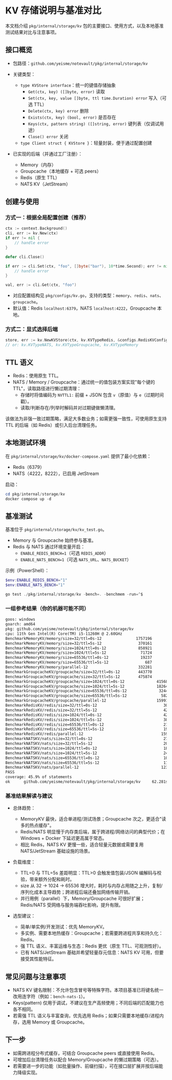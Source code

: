 # KV 存储说明与基准对比

本文档介绍 `pkg/internal/storage/kv` 包的主要接口、使用方式，以及本地基准测试结果对比与注意事项。

## 接口概览

- 包路径：`github.com/yeisme/notevault/pkg/internal/storage/kv`
- 关键类型：

  - `type KVStore interface`：统一的键值存储抽象
    - `Get(ctx, key) ([]byte, error)` 读取
    - `Set(ctx, key, value []byte, ttl time.Duration) error` 写入（可选 TTL）
    - `Delete(ctx, key) error` 删除
    - `Exists(ctx, key) (bool, error)` 是否存在
    - `Keys(ctx, pattern string) ([]string, error)` 键列表（仅调试用途）
    - `Close() error` 关闭
  - `type Client struct { KVStore }`：轻量封装，便于通过配置创建

- 已实现的后端（并通过工厂注册）：
  - Memory（内存）
  - Groupcache（本地缓存 + 可选 peers）
  - Redis（原生 TTL）
  - NATS KV（JetStream）

## 创建与使用

### 方式一：根据全局配置创建（推荐）

```go
ctx := context.Background()
cli, err := kv.New(ctx)
if err != nil {
    // handle error
}

defer cli.Close()

if err := cli.Set(ctx, "foo", []byte("bar"), 10*time.Second); err != nil {
    // handle error
}

val, err := cli.Get(ctx, "foo")
```

- 对应配置结构见 `pkg/configs/kv.go`，支持的类型：`memory`、`redis`、`nats`、`groupcache`。
- 默认值：Redis `localhost:6379`，NATS `localhost:4222`，Groupcache 本地。

### 方式二：显式选择后端

```go
store, err := kv.NewKVStore(ctx, kv.KVTypeRedis, &configs.RedisKVConfig{Addr: "127.0.0.1:6379"})
// or: kv.KVTypeNATS, kv.KVTypeGroupcache, kv.KVTypeMemory
```

## TTL 语义

- Redis：使用原生 TTL。
- NATS / Memory / Groupcache：通过统一的值包装方案实现"每个键的 TTL"，读取路径进行懒过期清理：
  - 存储时将值编码为 `NVTTL1:` 前缀 + JSON 包含 `v`（原值）与 `e`（过期时间戳）。
  - 读取/判断存在/列举时解码并对过期键做懒清理。

该做法为非强一致过期策略，满足大多数业务；如需更强一致性，可使用原生支持 TTL 的后端（如 Redis）或引入后台清理任务。

## 本地测试环境

在 `pkg/internal/storage/kv/docker-compose.yaml` 提供了最小化依赖：

- Redis（6379）
- NATS（4222，8222），已启用 JetStream

启动：

```powershell
cd pkg/internal/storage/kv
docker compose up -d
```

## 基准测试

基准位于 `pkg/internal/storage/kv/kv_test.go`。

- Memory 与 Groupcache 始终参与基准。
- Redis 与 NATS 通过环境变量开启：
  - `ENABLE_REDIS_BENCH=1`（可选 `REDIS_ADDR`）
  - `ENABLE_NATS_BENCH=1`（可选 `NATS_URL`、`NATS_BUCKET`）

示例（PowerShell）：

```powershell
$env:ENABLE_REDIS_BENCH="1"
$env:ENABLE_NATS_BENCH="1"

go test ./pkg/internal/storage/kv -bench=. -benchmem -run=^$
```

### 一组参考结果（你的机器可能不同）

```txt
goos: windows
goarch: amd64
pkg: github.com/yeisme/notevault/pkg/internal/storage/kv
cpu: 11th Gen Intel(R) Core(TM) i5-11260H @ 2.60GHz
BenchmarkMemoryKV/memory/size=32/ttl=0s-12               1757196               681.5 ns/op           200 B/op          8 allocs/op
BenchmarkMemoryKV/memory/size=32/ttl=5s-12                370161              3196 ns/op             745 B/op         18 allocs/op
BenchmarkMemoryKV/memory/size=1024/ttl=0s-12              858921              1935 ns/op            2185 B/op          8 allocs/op
BenchmarkMemoryKV/memory/size=1024/ttl=5s-12               71724             19408 ns/op            6842 B/op         18 allocs/op
BenchmarkMemoryKV/memory/size=65536/ttl=0s-12              19237             73263 ns/op          131313 B/op          8 allocs/op
BenchmarkMemoryKV/memory/size=65536/ttl=5s-12                687           1598501 ns/op          420304 B/op         18 allocs/op
BenchmarkMemoryKV/memory/parallel-12                      332281              3834 ns/op            2196 B/op          8 allocs/op
BenchmarkGroupcacheKV/groupcache/size=32/ttl=0s-12        443770              2477 ns/op             362 B/op         11 allocs/op
BenchmarkGroupcacheKV/groupcache/size=32/ttl=5s-12        475874              4548 ns/op             554 B/op         13 allocs/op
BenchmarkGroupcacheKV/groupcache/size=1024/ttl=0s-12              415680              3233 ns/op            1208 B/op          7 allocs/op
BenchmarkGroupcacheKV/groupcache/size=1024/ttl=5s-12              182647              9305 ns/op            4448 B/op         11 allocs/op
BenchmarkGroupcacheKV/groupcache/size=65536/ttl=0s-12              32446             36460 ns/op           65720 B/op          7 allocs/op
BenchmarkGroupcacheKV/groupcache/size=65536/ttl=5s-12               5822            275092 ns/op          270846 B/op         11 allocs/op
BenchmarkGroupcacheKV/groupcache/parallel-12                      159918              7569 ns/op            4550 B/op         17 allocs/op
BenchmarkRedisKV/redis/size=32/ttl=0s-12                             307           3332640 ns/op             659 B/op         15 allocs/op
BenchmarkRedisKV/redis/size=32/ttl=5s-12                             427           3672490 ns/op             659 B/op         15 allocs/op
BenchmarkRedisKV/redis/size=1024/ttl=0s-12                           422           3325097 ns/op            2756 B/op         15 allocs/op
BenchmarkRedisKV/redis/size=1024/ttl=5s-12                           381           3197984 ns/op            2755 B/op         15 allocs/op
BenchmarkRedisKV/redis/size=65536/ttl=0s-12                          216           4760631 ns/op          139841 B/op         15 allocs/op
BenchmarkRedisKV/redis/size=65536/ttl=5s-12                          196           7542791 ns/op          139844 B/op         15 allocs/op
BenchmarkRedisKV/redis/parallel-12                                  1591            753017 ns/op            2769 B/op         16 allocs/op
BenchmarkNATSKV/nats/size=32/ttl=0s-12                               274           5137145 ns/op            4396 B/op         76 allocs/op
BenchmarkNATSKV/nats/size=32/ttl=5s-12                               200           5941724 ns/op            4992 B/op         86 allocs/op
BenchmarkNATSKV/nats/size=1024/ttl=0s-12                             181           6374707 ns/op            7077 B/op         76 allocs/op
BenchmarkNATSKV/nats/size=1024/ttl=5s-12                             242           6592215 ns/op           11875 B/op         86 allocs/op
BenchmarkNATSKV/nats/size=65536/ttl=0s-12                            100          16074110 ns/op          168041 B/op         76 allocs/op
BenchmarkNATSKV/nats/size=65536/ttl=5s-12                            112          15083775 ns/op          471397 B/op         86 allocs/op
BenchmarkNATSKV/nats/parallel-12                                    1237            876841 ns/op            7077 B/op         77 allocs/op
PASS
coverage: 45.9% of statements
ok      github.com/yeisme/notevault/pkg/internal/storage/kv     62.281s
```

### 基准结果解读与建议

- 总体趋势：

  - MemoryKV 最快，适合单进程/测试场景；Groupcache 次之，更适合"读多的热点缓存"。
  - Redis/NATS 明显慢于内存类后端，属于跨进程/网络访问的典型代价；在 Windows + Docker 下延迟更高属于常态。
  - 相比 Redis，NATS KV 更慢一些，适合轻量元数据或需要复用 NATS/JetStream 基础设施的场景。

- 负载维度：

  - TTL=0 与 TTL=5s 差距明显：TTL>0 会触发值包装/JSON 编解码与校验，带来额外分配和耗时。
  - size 从 32 → 1024 → 65536 增大时，耗时与内存占用随之上升，复制/序列化成本主导趋势；跨进程后端还叠加网络传输开销。
  - 并行用例（parallel）下，Memory/Groupcache 可很好扩展；Redis/NATS 受网络与服务端吞吐影响，提升有限。

- 选型建议：

  - 简单/单实例/开发测试：优先 MemoryKV。
  - 多实例、需要本地热缓存：Groupcache；若需要跨进程共享和持久化：Redis。
  - 强 TTL 语义、丰富运维与生态：Redis 更优（原生 TTL、可观测性好）。
  - 已有 NATS/JetStream 基础并希望轻量存元信息：NATS KV 可用，但要接受其性能特征。

## 常见问题与注意事项

- NATS KV 键名限制：不允许包含冒号等特殊字符。本项目基准已将键名统一改用连字符（例如：`bench-nats-1`）。
- Keys(pattern) 仅用于调试，不建议在生产高频使用；不同后端的匹配能力也各不相同。
- 若需强 TTL 语义与丰富查询，优先选用 Redis；如果只需要本地缓存/进程内存，选用 Memory 或 Groupcache。

## 下一步

- 如需跨进程分布式缓存，可结合 Groupcache peers 或直接使用 Redis。
- 可增加后台清理任务以配合 Memory/Groupcache 的懒过期策略（可选）。
- 若需要进一步的功能（如批量操作、前缀扫描），可在接口层扩展并按后端能力降级实现。
